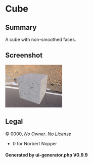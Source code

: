 # Cube

## Summary

A cube with non-smoothed faces.

## Screenshot

![screenshot](screenshot/screenshot.jpg)

## Legal

&copy; 0000, _No Owner_. [_No License_]()

 - 0 for Norbert Nopper

#### Generated by ui-generator.php V0.9.9